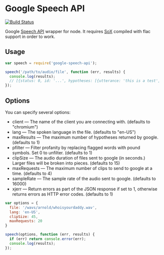 Google Speech API
=================

[![Build Status](https://travis-ci.org/psirenny/node-google-speech-api.png?branch=master)](https://travis-ci.org/psirenny/node-google-speech-api)

Google [Speech API](https://gist.github.com/alotaiba/1730160) wrapper for node.
It requires [SoX](http://sox.sourceforge.net) compiled with flac support in order to work.

Usage
-----

```javascript
var speech = require('google-speech-api');

speech('/path/to/audio/file', function (err, results) {
  console.log(results);
  // [{status: 0, id: '...', hypotheses: [{utterance: 'this is a test', confidence: 0.9162679}]}]}]
});
```

Options
-------

You can specify several options:
* client — The name of the client you are connecting with. (defaults to "chromium")
* lang — The spoken language in the file. (defaults to "en-US")
* maxResults — The maximum number of hypotheses returned by google. (defaults to 1)
* pfilter — Filter profanity by replacing flagged words with pound symbols. Set 0 to unfilter. (defaults to 1)
* clipSize — The audio duration of files sent to google (in seconds.) Larger files will be broken into pieces. (defaults to 15)
* maxRequests — The maximum number of clips to send to google at a time. (defaults to 4)
* sampleRate — The sample rate of the audio sent to google. (defaults to 16000)
* xjerr — Return errors as part of the JSON response if set to 1, otherwise returns errors as HTTP error codes. (defaults to 1)

```javascript
var options = {
  file: '/wavs/arnold/whoisyourdaddy.wav',
  lang: 'en-US',
  clipSize: 45,
  maxRequests: 20
}

speech(options, function (err, results) {
  if (err) return console.error(err);
  console.log(results);
});
```